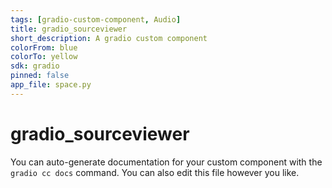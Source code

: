 ```yaml
---
tags: [gradio-custom-component, Audio]
title: gradio_sourceviewer
short_description: A gradio custom component
colorFrom: blue
colorTo: yellow
sdk: gradio
pinned: false
app_file: space.py
---
```


# gradio_sourceviewer

You can auto-generate documentation for your custom component with the `gradio cc docs` command.
You can also edit this file however you like.
